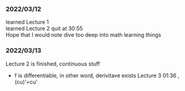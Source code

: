 ### 2022/03/12 <br>
learned Lecture 1 <br>
learned Lecture 2 quit at 30:55 <br>
Hope that I would note dive too deep into math learning things
### 2022/03/13 <br>
Lecture 2 is finished, continuous stuff
* f is differentiable, in other word, derivitave exists
Lecture 3 01:36 , (cu)'=cu'
